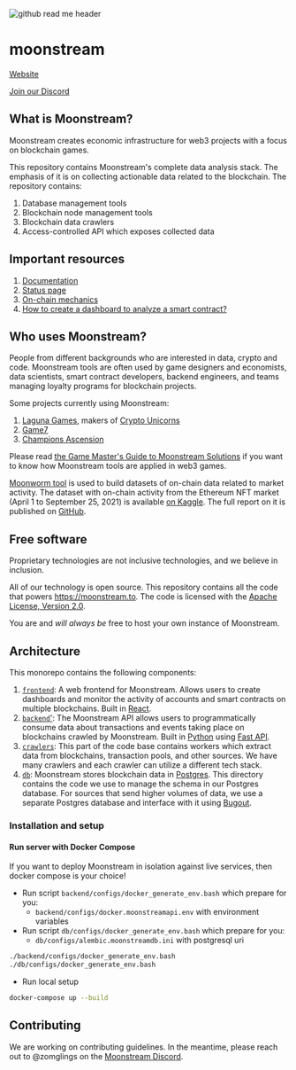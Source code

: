 ![github read me header](https://user-images.githubusercontent.com/8016073/203381867-f7b56861-04ca-4ae4-a5e6-53e97804817a.png)

# moonstream

[Website](https://moonstream.to)

[Join our Discord](https://discord.gg/pYE65FuNSz)

## What is Moonstream?

Moonstream creates economic infrastructure for web3 projects with a focus on blockchain games. 

This repository contains Moonstream's complete data analysis stack. The emphasis of it is on collecting actionable data related to the blockchain. The repository contains:

1. Database management tools
2. Blockchain node management tools
3. Blockchain data crawlers
4. Access-controlled API which exposes collected data

## Important resources
1. [Documentation](https://docs.moonstream.to/)
2. [Status page](https://moonstream.to/status/)
3. [On-chain mechanics](https://github.com/bugout-dev/engine)
4. [How to create a dashboard to analyze a smart contract?](https://voracious-gerbil-120.notion.site/Creating-dashboard-for-a-smart-contract-288b1bfa64984b109b79895f69129fce)

## Who uses Moonstream?

People from different backgrounds who are interested in data, crypto and code.
Moonstream tools are often used by game designers and economists, data scientists, smart contract developers, backend engineers, and teams managing loyalty programs for blockchain projects.

Some projects currently using Moonstream:

1. [Laguna Games](https://laguna.games), makers of [Crypto Unicorns](https://cryptounicorns.fun)
2. [Game7](https://game7.io)
3. [Champions Ascension](https://www.champions.io/)

Please read [the Game Master's Guide to Moonstream Solutions](https://docs.google.com/document/d/1mjfF8SgRrAZvtCVVxB2qNSUcbbmrH6dTEYSMfHKdEgc/view) if you want to know how Moonstream tools are applied in web3 games. 

[Moonworm tool](https://github.com/bugout-dev/moonworm) is used to build datasets of on-chain data related to market activity. The dataset with on-chain activity from the Ethereum NFT market (April 1 to September 25, 2021) is available [on Kaggle](https://www.kaggle.com/datasets/simiotic/ethereum-nfts). The full report on it is published on [GitHub](https://github.com/bugout-dev/moonstream/blob/main/datasets/nfts/papers/ethereum-nfts.pdf). 

## Free software

Proprietary technologies are not inclusive technologies, and we believe in inclusion.

All of our technology is open source. This repository contains all the code that powers
https://moonstream.to. The code is licensed with the [Apache License, Version 2.0](https://www.apache.org/licenses/LICENSE-2.0).

You are and _will always be_ free to host your own instance of Moonstream.

## Architecture

This monorepo contains the following components:

1. [`frontend`](./frontend): A web frontend for Moonstream. Allows users to create dashboards and monitor the activity of accounts and smart contracts on multiple blockchains. Built in [React](https://reactjs.org/).
2. [`backend`'](./backend): The Moonstream API allows users to programmatically consume data about transactions and events taking place on blockchains crawled by Moonstream. Built in [Python](https://www.python.org/) using [Fast API](https://fastapi.tiangolo.com/).
3. [`crawlers`](./crawlers): This part of the code base contains workers which extract data from blockchains, transaction pools, and other sources. We have many crawlers and each crawler can utilize a different tech stack.
4. [`db`](./db): Moonstream stores blockchain data in [Postgres](https://www.postgresql.org/). This
   directory contains the code we use to manage the schema in our Postgres database. For sources that
   send higher volumes of data, we use a separate Postgres database and interface with it using
   [Bugout](https://bugout.dev).

### Installation and setup

#### Run server with Docker Compose

If you want to deploy Moonstream in isolation against live services, then docker compose is your choice!

- Run script `backend/configs/docker_generate_env.bash` which prepare for you:
  - `backend/configs/docker.moonstreamapi.env` with environment variables
- Run script `db/configs/docker_generate_env.bash` which prepare for you:
  - `db/configs/alembic.moonstreamdb.ini` with postgresql uri

```bash
./backend/configs/docker_generate_env.bash
./db/configs/docker_generate_env.bash
```

- Run local setup

```bash
docker-compose up --build
```

## Contributing

We are working on contributing guidelines. In the meantime, please reach out to @zomglings on the [Moonstream Discord](https://discord.gg/pYE65FuNSz).
